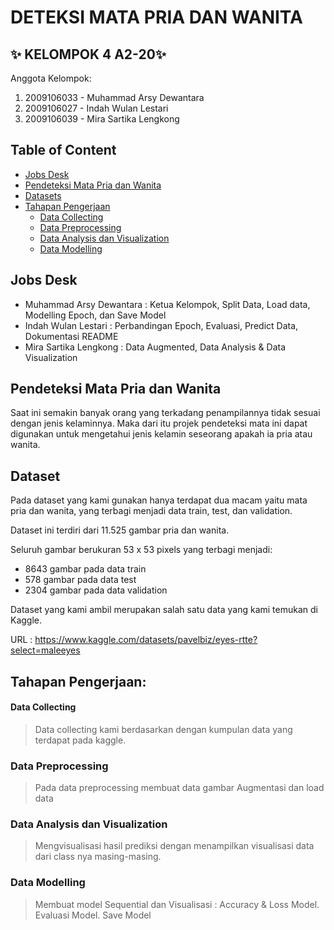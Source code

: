 # DETEKSI MATA PRIA DAN WANITA
## ✨ KELOMPOK 4 A2-20✨

Anggota Kelompok:
1. 2009106033 - Muhammad Arsy Dewantara
2. 2009106027 - Indah Wulan Lestari
3. 2009106039 - Mira Sartika Lengkong

## Table of Content
- [Jobs Desk](#jobs-desk)
- [Pendeteksi Mata Pria dan Wanita](#pendeteksi-mata-pria-dan-wanita)
- [Datasets](#dataset)
- [Tahapan Pengerjaan](#tahapan-pengerjaan)
    - [Data Collecting](#data-collecting)
    - [Data Preprocessing](#data-preprocessing)
    - [Data Analysis dan Visualization](#data-analysis-dan-visualization)
    - [Data Modelling](#data-modelling)

## Jobs Desk
- Muhammad Arsy Dewantara : Ketua Kelompok, Split Data, Load data, Modelling Epoch, dan Save Model
- Indah Wulan Lestari : Perbandingan Epoch, Evaluasi, Predict Data, Dokumentasi README
- Mira Sartika Lengkong : Data Augmented, Data Analysis & Data Visualization


## Pendeteksi Mata Pria dan Wanita
Saat ini semakin banyak orang yang terkadang penampilannya tidak sesuai dengan jenis kelaminnya. Maka dari itu projek pendeteksi mata ini dapat digunakan untuk mengetahui jenis kelamin seseorang apakah ia pria atau wanita.

## Dataset
Pada dataset yang kami gunakan hanya terdapat dua macam yaitu mata pria dan wanita, yang terbagi menjadi data train, test, dan validation.

Dataset ini terdiri dari 11.525 gambar pria dan wanita.

Seluruh gambar berukuran 53 x 53 pixels yang terbagi menjadi:
- 8643 gambar pada data train
- 578 gambar pada data test
- 2304 gambar pada data validation

Dataset yang kami ambil merupakan salah satu data yang kami temukan di Kaggle.

URL : https://www.kaggle.com/datasets/pavelbiz/eyes-rtte?select=maleeyes

## Tahapan Pengerjaan:
#### Data Collecting
> Data collecting kami berdasarkan dengan kumpulan data yang terdapat pada kaggle. 

### Data Preprocessing
> Pada data preprocessing membuat data gambar Augmentasi dan load data

### Data Analysis dan Visualization
> Mengvisualisasi hasil prediksi dengan menampilkan visualisasi data dari class nya masing-masing.

### Data Modelling
>  Membuat model Sequential dan Visualisasi : Accuracy & Loss Model.
>  Evaluasi Model.
>  Save Model
